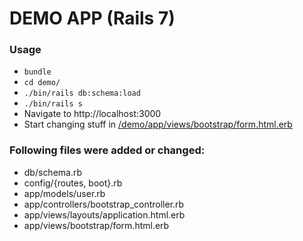 # DEMO APP (Rails 7)

### Usage

- `bundle`
- `cd demo/`
- `./bin/rails db:schema:load`
- `./bin/rails s`
- Navigate to http://localhost:3000
- Start changing stuff in [/demo/app/views/bootstrap/form.html.erb](/demo/app/views/bootstrap/form.html.erb)

### Following files were added or changed:

- db/schema.rb
- config/{routes, boot}.rb
- app/models/user.rb
- app/controllers/bootstrap_controller.rb
- app/views/layouts/application.html.erb
- app/views/bootstrap/form.html.erb
